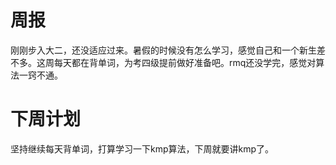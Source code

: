 # 周报
刚刚步入大二，还没适应过来。暑假的时候没有怎么学习，感觉自己和一个新生差不多。这周每天都在背单词，为考四级提前做好准备吧。rmq还没学完，感觉对算法一窍不通。
# 下周计划
坚持继续每天背单词，打算学习一下kmp算法，下周就要讲kmp了。


